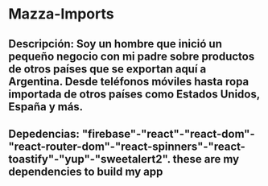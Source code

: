 # Mazza-Imports


## Descripción: Soy un hombre que inició un pequeño negocio con mi padre sobre productos de otros países que se exportan aquí a Argentina. Desde teléfonos móviles hasta ropa importada de otros países como Estados Unidos, España y más.


## Depedencias:  "firebase"-"react"-"react-dom"-"react-router-dom"-"react-spinners"-"react-toastify"-"yup"-"sweetalert2". these are my dependencies to build my app